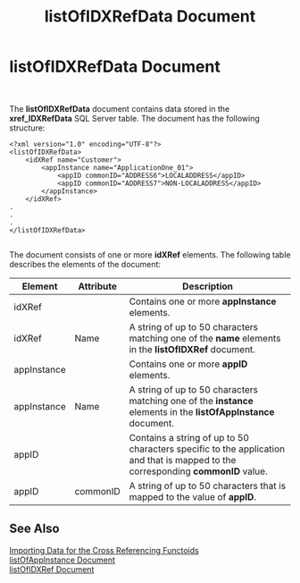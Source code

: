 ﻿---
title: listOfIDXRefData Document
TOCTitle: listOfIDXRefData Document
ms:assetid: aa95183a-6d95-4655-89d3-f89501801c00
ms:mtpsurl: https://msdn.microsoft.com/en-us/library/Aa577980(v=BTS.80)
ms:contentKeyID: 51530414
ms.date: 08/30/2017
mtps_version: v=BTS.80
---

# listOfIDXRefData Document

 

The **listOfIDXRefData** document contains data stored in the **xref\_IDXRefData** SQL Server table. The document has the following structure:

``` 
<?xml version="1.0" encoding="UTF-8"?>  
<listOfIDXRefData>  
    <idXRef name="Customer">  
        <appInstance name="ApplicationOne_01">  
            <appID commonID="ADDRESS6">LOCALADDRESS</appID>  
            <appID commonID="ADDRESS7">NON-LOCALADDRESS</appID>  
        </appInstance>  
    </idXRef>  
.  
.  
.  
</listOfIDXRefData>  
  
```

The document consists of one or more **idXRef** elements. The following table describes the elements of the document:

<table>
<thead>
<tr class="header">
<th>Element</th>
<th>Attribute</th>
<th>Description</th>
</tr>
</thead>
<tbody>
<tr class="odd">
<td>idXRef</td>
<td></td>
<td>Contains one or more <strong>appInstance</strong> elements.</td>
</tr>
<tr class="even">
<td>idXRef</td>
<td>Name</td>
<td>A string of up to 50 characters matching one of the <strong>name</strong> elements in the <strong>listOfIDXRef</strong> document.</td>
</tr>
<tr class="odd">
<td>appInstance</td>
<td></td>
<td>Contains one or more <strong>appID</strong> elements.</td>
</tr>
<tr class="even">
<td>appInstance</td>
<td>Name</td>
<td>A string of up to 50 characters matching one of the <strong>instance</strong> elements in the <strong>listOfAppInstance</strong> document.</td>
</tr>
<tr class="odd">
<td>appID</td>
<td></td>
<td>Contains a string of up to 50 characters specific to the application and that is mapped to the corresponding <strong>commonID</strong> value.</td>
</tr>
<tr class="even">
<td>appID</td>
<td>commonID</td>
<td>A string of up to 50 characters that is mapped to the value of <strong>appID</strong>.</td>
</tr>
</tbody>
</table>


## See Also

[Importing Data for the Cross Referencing Functoids](importing-data-for-the-cross-referencing-functoids.md)  
[listOfAppInstance Document](listofappinstance-document.md)  
[listOfIDXRef Document](listofidxref-document.md)

